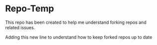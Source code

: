 # Repo-Temp
This repo has been created to help me understand forking repos and related issues.

Adding this new line to understand how to keep forked repos up to date
